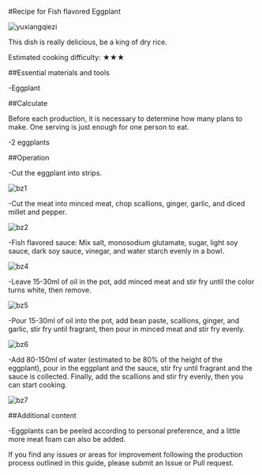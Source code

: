 #Recipe for Fish flavored Eggplant

![yuxiangqiezi](./yxqz1.jpg)

This dish is really delicious, be a king of dry rice.

Estimated cooking difficulty: ★★★

##Essential materials and tools

-Eggplant

##Calculate

Before each production, it is necessary to determine how many plans to make. One serving is just enough for one person to eat.

-2 eggplants

##Operation

-Cut the eggplant into strips.

![bz1](./yxqz2.jpg)

-Cut the meat into minced meat, chop scallions, ginger, garlic, and diced millet and pepper.

![bz2](./yxqz3.jpg)

-Fish flavored sauce: Mix salt, monosodium glutamate, sugar, light soy sauce, dark soy sauce, vinegar, and water starch evenly in a bowl.

![bz4](./yxqz4.jpg)

-Leave 15-30ml of oil in the pot, add minced meat and stir fry until the color turns white, then remove.

![bz5](./yxqz5.jpg)

-Pour 15-30ml of oil into the pot, add bean paste, scallions, ginger, and garlic, stir fry until fragrant, then pour in minced meat and stir fry evenly.

![bz6](./yxqz6.jpg)

-Add 80-150ml of water (estimated to be 80% of the height of the eggplant), pour in the eggplant and the sauce, stir fry until fragrant and the sauce is collected. Finally, add the scallions and stir fry evenly, then you can start cooking.

![bz7](./yxqz7.jpg)

##Additional content

-Eggplants can be peeled according to personal preference, and a little more meat foam can also be added.

If you find any issues or areas for improvement following the production process outlined in this guide, please submit an Issue or Pull request.